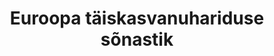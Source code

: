 ---
title: Euroopa täiskasvanuhariduse sõnastik
title_en: European Adult Learning Glossary
notes: Täiskasvanuharidusega seotud terminid
notes_en: Terms related to adult learning
category:
  - Haridus, kultuur ja sport
category_en:
  - Education, Culture and Sport
resources:
  - name: Euroopa taiskasvanuhariduse sõnastik
    url: 'https://www.eurotermbank.com/collections/602'
    format: TMX
    interactive: 'False'
license: OTHER
update_freq: 'http://purl.org/linked-data/sdmx/2009/code#freq-A'
organization: 'Tööhõive, sotsiaalküsimuste ja sotsiaalse kaasatuse peadirektoraat'
maintainer_name: ''
maintainer_email: ''
maintainer_phone: ''
date_issued: '21/03/2020'
date_modified: 2020/08/15
---